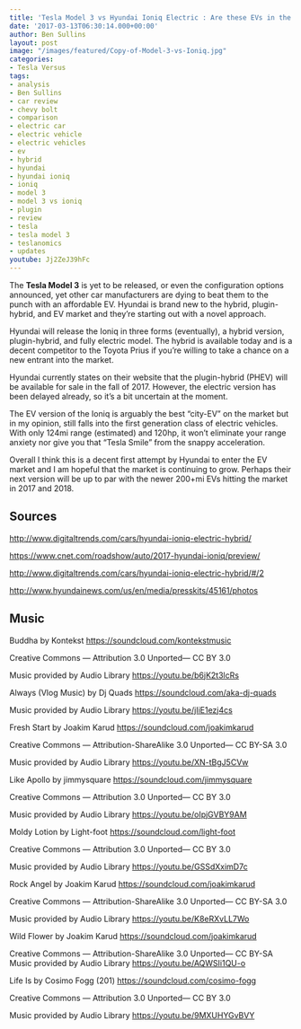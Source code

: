 ```yaml
---
title: 'Tesla Model 3 vs Hyundai Ioniq Electric : Are these EVs in the same class?'
date: '2017-03-13T06:30:14.000+00:00'
author: Ben Sullins
layout: post
image: "/images/featured/Copy-of-Model-3-vs-Ioniq.jpg"
categories:
- Tesla Versus
tags:
- analysis
- Ben Sullins
- car review
- chevy bolt
- comparison
- electric car
- electric vehicle
- electric vehicles
- ev
- hybrid
- hyundai
- hyundai ioniq
- ioniq
- model 3
- model 3 vs ioniq
- plugin
- review
- tesla
- tesla model 3
- teslanomics
- updates
youtube: Jj2ZeJ39hFc
---
```

The **Tesla Model 3** is yet to be released, or even the configuration options announced, yet other car manufacturers are dying to beat them to the punch with an affordable EV. Hyundai is brand new to the hybrid, plugin-hybrid, and EV market and they&#8217;re starting out with a novel approach.

Hyundai will release the Ioniq in three forms (eventually), a hybrid version, plugin-hybrid, and fully electric model. The hybrid is available today and is a decent competitor to the Toyota Prius if you&#8217;re willing to take a chance on a new entrant into the market.

Hyundai currently states on their website that the plugin-hybrid (PHEV) will be available for sale in the fall of 2017. However, the electric version has been delayed already, so it&#8217;s a bit uncertain at the moment.

The EV version of the Ioniq is arguably the best &#8220;city-EV&#8221; on the market but in my opinion, still falls into the first generation class of electric vehicles. With only 124mi range (estimated) and 120hp, it won&#8217;t eliminate your range anxiety nor give you that &#8220;Tesla Smile&#8221; from the snappy acceleration.

Overall I think this is a decent first attempt by Hyundai to enter the EV market and I am hopeful that the market is continuing to grow. Perhaps their next version will be up to par with the newer 200+mi EVs hitting the market in 2017 and 2018.

## Sources

<a href="http://www.digitaltrends.com/cars/hyundai-ioniq-electric-hybrid/" target="_blank">http://www.digitaltrends.com/cars/hyundai-ioniq-electric-hybrid/</a>

<a href="https://www.cnet.com/roadshow/auto/2017-hyundai-ioniq/preview/" target="_blank">https://www.cnet.com/roadshow/auto/2017-hyundai-ioniq/preview/</a>

<a href="http://www.digitaltrends.com/cars/hyundai-ioniq-electric-hybrid/#/2" target="_blank">http://www.digitaltrends.com/cars/hyundai-ioniq-electric-hybrid/#/2</a>

<a href="http://www.hyundainews.com/us/en/media/presskits/45161/photos" target="_blank">http://www.hyundainews.com/us/en/media/presskits/45161/photos</a>

## Music

Buddha by Kontekst https://soundcloud.com/kontekstmusic

Creative Commons — Attribution 3.0 Unported— CC BY 3.0

Music provided by Audio Library https://youtu.be/b6jK2t3lcRs

Always (Vlog Music) by Dj Quads https://soundcloud.com/aka-dj-quads

Music provided by Audio Library https://youtu.be/jIiE1ezj4cs

Fresh Start by Joakim Karud https://soundcloud.com/joakimkarud

Creative Commons — Attribution-ShareAlike 3.0 Unported— CC BY-SA 3.0

Music provided by Audio Library https://youtu.be/XN-tBgJ5CVw

Like Apollo by jimmysquare https://soundcloud.com/jimmysquare

Creative Commons — Attribution 3.0 Unported— CC BY 3.0

Music provided by Audio Library https://youtu.be/oIpjGVBY9AM

Moldy Lotion by Light-foot https://soundcloud.com/light-foot

Creative Commons — Attribution 3.0 Unported— CC BY 3.0

Music provided by Audio Library https://youtu.be/GSSdXximD7c

Rock Angel by Joakim Karud https://soundcloud.com/joakimkarud

Creative Commons — Attribution-ShareAlike 3.0 Unported— CC BY-SA 3.0

Music provided by Audio Library https://youtu.be/K8eRXvLL7Wo

Wild Flower by Joakim Karud https://soundcloud.com/joakimkarud

Creative Commons — Attribution-ShareAlike 3.0 Unported— CC BY-SA Music provided by Audio Library https://youtu.be/AQWSIi1QU-o

Life Is by Cosimo Fogg (201) https://soundcloud.com/cosimo-fogg

Creative Commons — Attribution 3.0 Unported— CC BY 3.0

Music provided by Audio Library https://youtu.be/9MXUHYGvBVY
